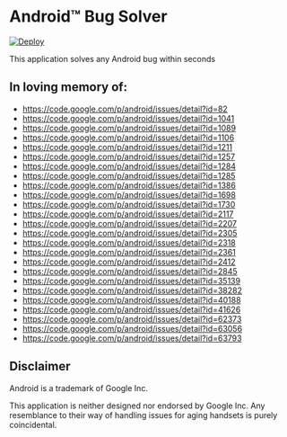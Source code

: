 # Android&trade; Bug Solver

[![Deploy](https://www.herokucdn.com/deploy/button.svg)](https://heroku.com/deploy)

This application solves any Android bug within seconds


## In loving memory of:

* https://code.google.com/p/android/issues/detail?id=82
* https://code.google.com/p/android/issues/detail?id=1041
* https://code.google.com/p/android/issues/detail?id=1089
* https://code.google.com/p/android/issues/detail?id=1106
* https://code.google.com/p/android/issues/detail?id=1211
* https://code.google.com/p/android/issues/detail?id=1257
* https://code.google.com/p/android/issues/detail?id=1284
* https://code.google.com/p/android/issues/detail?id=1285
* https://code.google.com/p/android/issues/detail?id=1386
* https://code.google.com/p/android/issues/detail?id=1698
* https://code.google.com/p/android/issues/detail?id=1730
* https://code.google.com/p/android/issues/detail?id=2117
* https://code.google.com/p/android/issues/detail?id=2207
* https://code.google.com/p/android/issues/detail?id=2305
* https://code.google.com/p/android/issues/detail?id=2318
* https://code.google.com/p/android/issues/detail?id=2361
* https://code.google.com/p/android/issues/detail?id=2412
* https://code.google.com/p/android/issues/detail?id=2845
* https://code.google.com/p/android/issues/detail?id=35139
* https://code.google.com/p/android/issues/detail?id=38282
* https://code.google.com/p/android/issues/detail?id=40188
* https://code.google.com/p/android/issues/detail?id=41626
* https://code.google.com/p/android/issues/detail?id=62373
* https://code.google.com/p/android/issues/detail?id=63056
* https://code.google.com/p/android/issues/detail?id=63793


## Disclaimer

Android is a trademark of Google Inc.

This application is neither designed nor endorsed by Google Inc. Any
resemblance to their way of handling issues for aging handsets is purely
coincidental.

